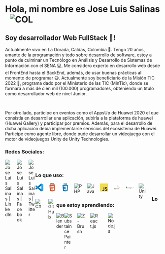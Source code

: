 # Hola, mi nombre es Jose Luis Salinas <img alig="right" alt="COL" width="22px" src="https://cdn-icons-png.flaticon.com/512/197/197575.png" style="padding-left:1rem;">

## Soy desarrollador Web FullStack 🧡!

Actualmente vivo en La Dorada, Caldas, Colombia :wedding:. Tengo 20 años, amante de la programación y todo sobre desarrollo de software, estoy a punto de culminar un Tecnólogo en Análisis y Desarrollo de Sistemas de Información con el SENA :computer:. Me considero experto en desarrollo web desde el FrontEnd hasta el BackEnd, además, de usar buenas prácticas al momento de programar :smiley:. Actualmente soy beneficiario de la Misión TIC 2022 :rocket:, programa dado por el Ministerio de las TIC (MinTic), donde se formará a más de cien mil (100.000) programadores, obteniendo un título como desarrollador web de nivel Junior.

<br>

Por otro lado, participe en eventos como el AppsUp de Huawei 2020 el que consistía en desarrollar una aplicación, subirla a la plataforma de huawei (Huawei Gallery) y participar por premios. Además, para el desarrollo de dicha aplicación debía implementarse servicios del ecosistema de Huawei. Participe como agente libre, donde pude desarrollar un videojuego con el motor de videojuegos Unity de Unity Technologies.

### Redes Sociales:

[<img align="left" alt="Jose Luis Salinas | LinkedIn" width="22px" src="https://cdn-icons-png.flaticon.com/512/1051/1051282.png" style="padding-right:1rem;" />][linkedin]
[<img align="left" alt="Jose Luis Salinas | Facebook" width="22px" src="https://cdn-icons-png.flaticon.com/512/733/733547.png" style="padding-right:1rem;" />][facebook]
[<img align="left" alt="Jose Luis Salinas | Twitter" width="22px" src="https://cdn-icons.flaticon.com/png/512/2504/premium/2504947.png?token=exp=1649263790~hmac=f1397b0389e4663ea3ba0348db31f8ec" style="padding-rigth:1rem;" />][twitter]

<br>

### Lo que uso:

<img align="left" alt="Visual Studio Code" width="26px" src="https://raw.githubusercontent.com/github/explore/80688e429a7d4ef2fca1e82350fe8e3517d3494d/topics/visual-studio-code/visual-studio-code.png" style="padding-right:1rem;" />

<img align="left" alt="HTML5" width="26px" src="https://raw.githubusercontent.com/github/explore/80688e429a7d4ef2fca1e82350fe8e3517d3494d/topics/html/html.png" style="padding-right:1rem;" />

<img align="left" alt="CSS3" width="26px" src="https://raw.githubusercontent.com/github/explore/80688e429a7d4ef2fca1e82350fe8e3517d3494d/topics/css/css.png" style="padding-right:1rem;" />

<img align="left" alt="PHP" width="26px" src="https://cdn-icons-png.flaticon.com/512/919/919830.png" style="padding-right:1rem;" />

<img align="left" alt="Java" width="26px" src="https://cdn-icons-png.flaticon.com/512/226/226777.png" style="padding-right:1rem;" />

<img align="left" alt="JavaScript" width="26px" src="https://raw.githubusercontent.com/github/explore/80688e429a7d4ef2fca1e82350fe8e3517d3494d/topics/javascript/javascript.png" style="padding-right:1rem;" />

<img align="left" alt="MySQL" width="26px" src="https://raw.githubusercontent.com/github/explore/80688e429a7d4ef2fca1e82350fe8e3517d3494d/topics/mysql/mysql.png" style="padding-right:1rem;" />

<img align="left" alt="MongoDB" width="26px" src="https://raw.githubusercontent.com/github/explore/80688e429a7d4ef2fca1e82350fe8e3517d3494d/topics/mongodb/mongodb.png" style="padding-right:1rem;" />

<img align="left" alt="Unity" width="26px" src="https://cdn-icons-png.flaticon.com/512/5969/5969347.png" style="padding-right:1rem;" />

<img align="left" alt="C#" width="26px" src="https://cdn-icons-png.flaticon.com/512/6132/6132221.png" style="padding-right:1rem;" />

[<img align="left" alt="GitHub" width="26px" src="https://cdn-icons-png.flaticon.com/512/733/733553.png" />][github]

<br>

### Lo que estoy aprendiendo:

<img align="left" alt="Blender" width="26px" src="https://th.bing.com/th/id/R.9740cda421976c05c2a7f460d369ff92?rik=d%2fxBzgM3YLF%2bgA&pid=ImgRaw&r=0" style="padding-rigth:1rem;" />

<img align="left" alt="Substaince Painter" width="26px" src="https://cdn.iconscout.com/icon/free/png-256/adobe-substance-painter-2521749-2132641.png" style="padding-right:1rem;" />

<img align="left" alt="Z-Brush" width="26px" src="https://cdn.onlinewebfonts.com/svg/img_437112.png" style="padding-right:1rem;" />

<img align="left" alt="React.js" width="26px" src="https://cdn-icons-png.flaticon.com/512/1126/1126012.png" style="padding-right:1rem;" />

<img align="left" alt="Node.js" width="26px" src="https://cdn-icons-png.flaticon.com/512/5968/5968322.png" style="padding-left:1rem;" />

[github]: https://github.com/AbyssX10
[linkedin]: https://www.linkedin.com/in/jose-luis-gonzalez-salinas/
[facebook]: https://www.facebook.com/joseluis.salinas.3956
[twitter]: https://twitter.com/JoseLuisDEV
